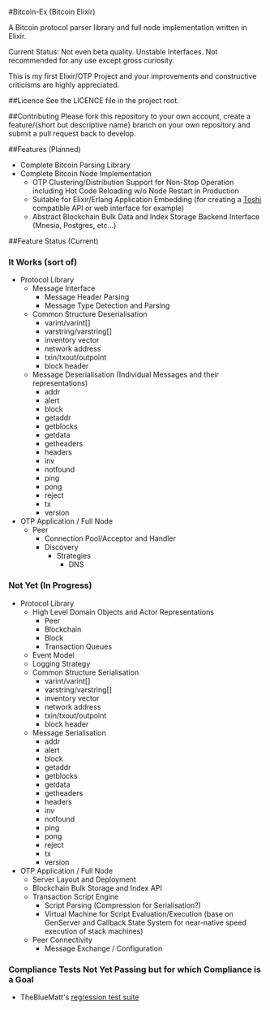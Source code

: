 #Bitcoin-Ex (Bitcoin Elixir)

A Bitcoin protocol parser library and full node implementation written in Elixir.

Current Status: Not even beta quality. Unstable Interfaces.
Not recommended for any use except gross curiosity.

This is my first Elixir/OTP Project and your improvements and constructive criticisms are highly appreciated.

##Licence
See the LICENCE file in the project root.

##Contributing
Please fork this repository to your own account, create a feature/{short but descriptive name} branch on your own
repository and submit a pull request back to develop.

##Features (Planned)

* Complete Bitcoin Parsing Library
* Complete Bitcoin Node Implementation
  * OTP Clustering/Distribution Support for Non-Stop Operation including Hot Code Reloading w/o Node Restart in Production
  * Suitable for Elixir/Erlang Application Embedding (for creating a [Toshi](https://github.com/coinbase/toshi) compatible API or web interface for example)
  * Abstract Blockchain Bulk Data and Index Storage Backend Interface (Mnesia, Postgres, etc...)

##Feature Status (Current)

### It Works (sort of)

* Protocol Library
  * Message Interface
    * Message Header Parsing
    * Message Type Detection and Parsing
  * Common Structure Deserialisation
    * varint/varint[]
    * varstring/varstring[]
    * inventory vector
    * network address
    * txin/txout/outpoint
    * block header
  * Message Deserialisation (Individual Messages and their representations)
    * addr
    * alert
    * block
    * getaddr
    * getblocks
    * getdata
    * getheaders
    * headers
    * inv
    * notfound
    * ping
    * pong
    * reject
    * tx
    * version
* OTP Application / Full Node
  * Peer
    * Connection Pool/Acceptor and Handler
    * Discovery
      * Strategies
        * DNS

### Not Yet (In Progress)

* Protocol Library
  * High Level Domain Objects and Actor Representations
    * Peer
    * Blockchain
    * Block
    * Transaction Queues
  * Event Model
  * Logging Strategy
  * Common Structure Serialisation
    * varint/varint[]
    * varstring/varstring[]
    * inventory vector
    * network address
    * txin/txout/outpoint
    * block header  
  * Message Serialisation
    * addr
    * alert
    * block
    * getaddr
    * getblocks
    * getdata
    * getheaders
    * headers
    * inv
    * notfound
    * ping
    * pong
    * reject
    * tx
    * version
* OTP Application / Full Node
  * Server Layout and Deployment
  * Blockchain Bulk Storage and Index API
  * Transaction Script Engine
    * Script Parsing (Compression for Serialisation?)
    * Virtual Machine for Script Evaluation/Execution (base on GenServer and Callback State System for near-native speed execution of stack machines)
  * Peer Connectivity
    * Message Exchange / Configuration

### Compliance Tests Not Yet Passing but for which Compliance is a Goal

* TheBlueMatt's [regression test suite](https://github.com/TheBlueMatt/test-scripts)